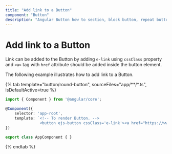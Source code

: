 ```yaml
---
title: "Add link to a Button"
component: "Button"
description: "Angular Button how to section, block button, repeat button, tooltip for Button, customization of button appearance, input and anchor elements."
---
```


# Add link to a Button

Link can be added to the Button by adding `e-link` using `cssClass` property and `<a>` tag with `href` attribute should be added inside the button element.

The following example illustrates how to add link to a Button.

{% tab template="button/round-button", sourceFiles="app/**/*.ts", isDefaultActive=true %}

```typescript
import { Component } from '@angular/core';

@Component({
    selector: 'app-root',
    template: `<!-- To render Button. -->
               <button ejs-button cssClass='e-link'><a href="https://www.google.com/" target='_blank'>Go to google</a></button>`
})

export class AppComponent { }
```

{% endtab %}